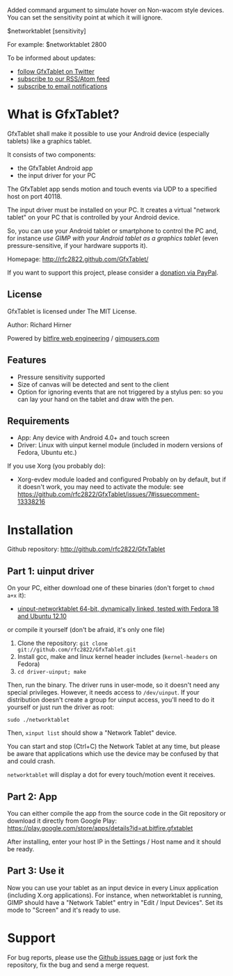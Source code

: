 Added command argument to simulate hover on Non-wacom style devices.
You can set the sensitivity point at which it will ignore.

$networktablet [sensitivity]

For example:
$networktablet 2800


To be informed about updates:

* [follow GfxTablet on Twitter](http://twitter.com/GfxTablet)
* [subscribe to our RSS/Atom feed](http://feeds.feedburner.com/GfxTablet)
* [subscribe to email notifications](http://feedburner.google.com/fb/a/mailverify?uri=GfxTablet)


What is GfxTablet?
==================

GfxTablet shall make it possible to use your Android device (especially
tablets) like a graphics tablet.

It consists of two components:

* the GfxTablet Android app
* the input driver for your PC

The GfxTablet app sends motion and touch events via UDP to a specified host
on port 40118.

The input driver must be installed on your PC. It creates a virtual "network tablet"
on your PC that is controlled by your Android device.

So, you can use your Android tablet or smartphone to control the PC and,
for instance _use GIMP with your Android tablet as a graphics tablet_
(even pressure-sensitive, if your hardware supports it).

Homepage: http://rfc2822.github.com/GfxTablet/

If you want to support this project, please consider a [donation via PayPal](https://www.paypal.com/cgi-bin/webscr?cmd=_donations&business=ZT8F5NRCBDB2C&no_note=0&no_shipping=1&currency_code=EUR&item_name=GfxTablet+donation).


License
-------

GfxTablet is licensed under The MIT License.

Author: Richard Hirner

Powered by [bitfire web engineering](http://www.bitfire.at) / [gimpusers.com](http://www.gimpusers.com)


Features
--------

* Pressure sensitivity supported
* Size of canvas will be detected and sent to the client
* Option for ignoring events that are not triggered by a stylus pen:
  so you can lay your hand on the tablet and draw with the pen.


Requirements
------------

* App: Any device with Android 4.0+ and touch screen
* Driver: Linux with uinput kernel module (included in modern versions of Fedora, Ubuntu etc.)

If you use Xorg (you probably do):

* Xorg-evdev module loaded and configured
  Probably on by default, but if it doesn't work, you may need to activate the
  module: see https://github.com/rfc2822/GfxTablet/issues/7#issuecomment-13338216


Installation
============

Github repository: http://github.com/rfc2822/GfxTablet


Part 1: uinput driver
---------------------

On your PC, either download one of these binaries (don't forget to `chmod a+x` it):

* [uinput-networktablet 64-bit, dynamically linked, tested with Fedora 18 and Ubuntu 12.10](https://github.com/rfc2822/GfxTablet/blob/binaries/uinput-networktablet-x86_64?raw=true)

or compile it yourself (don't be afraid, it's only one file)

1. Clone the repository:
   `git clone git://github.com/rfc2822/GfxTablet.git`
2. Install gcc, make and linux kernel header includes (`kernel-headers` on Fedora)
3. `cd driver-uinput; make`

Then, run the binary. The driver runs in user-mode, so it doesn't need any special privileges.
However, it needs access to `/dev/uinput`. If your distribution doesn't create a group for
uinput access, you'll need to do it yourself or just run the driver as root:

`sudo ./networktablet`

Then, `xinput list` should show a "Network Tablet" device.

You can start and stop (Ctrl+C) the Network Tablet at any time, but please be aware that applications
which use the device may be confused by that and could crash.

`networktablet` will display a dot for every touch/motion event it receives.


Part 2: App
-----------

You can either compile the app from the source code in the Git repository or download
it directly from Google Play: https://play.google.com/store/apps/details?id=at.bitfire.gfxtablet

After installing, enter your host IP in the Settings / Host name and it should be ready.


Part 3: Use it
--------------

Now you can use your tablet as an input device in every Linux application (including X.org
applications). For instance, when networktablet is running, GIMP should have a "Network Tablet"
entry in "Edit / Input Devices". Set its mode to "Screen" and it's ready to use.


Support
=======

For bug reports, please use the [Github issues page](https://github.com/rfc2822/GfxTablet/issues)
or just fork the repository, fix the bug and send a merge request.
